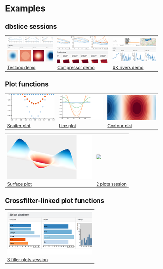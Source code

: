 # Examples

## **dbslice** sessions

<table>
<tr>
	<td><a href="http://dbslice.org/demos/testbox"> <img src="img/testboxSession.png" width="280"></a></td>
	<td><a href="http://dbslice.org/demos/comp3stg"> <img src="img/compSession.png" width="280"></a></td>
	<td><a href="http://dbslice.org/demos/ukrivers"> <img src="img/ukriversSession.png" width="280"></a></td> 
</tr>
<tr>
	<td><a href="http://dbslice.org/demos/testbox">Testbox demo</a></td>
	<td><a href="http://dbslice.org/demos/comp3stg">Compressor demo</a></td>
	<td><a href="http://dbslice.org/demos/ukrivers">UK rivers demo</a></td>
</tr>
</table>

## Plot functions

<table>
<tr>
	<td><a href="http://bl.ocks.org/grahampullan/40b82b8d605c6689c997e736a198aed6"> <img src="img/scatterPlot.png" width="280"></a></td>
	<td><a href="http://bl.ocks.org/grahampullan/6c79f396a87ff386ef56fa6dde170cb0"> <img src="img/linePlot.png" width="280"></a></td>
	<td><a href="http://bl.ocks.org/grahampullan/806086a83b8e2471a08576a009c38ba3"> <img src="img/contourPlot.png" width="280"></a></td> 
</tr>
<tr>
	<td><a href="http://bl.ocks.org/grahampullan/40b82b8d605c6689c997e736a198aed6">Scatter plot</a></td>
	<td><a href="http://bl.ocks.org/grahampullan/6c79f396a87ff386ef56fa6dde170cb0">Line plot</a></td>
	<td><a href="http://bl.ocks.org/grahampullan/806086a83b8e2471a08576a009c38ba3">Contour plot</a></td>
</tr>
</table>

<table>
<tr>
	<td><a href="http://bl.ocks.org/grahampullan/0e751f3c2f11f3befd94d2690cce6ab7"> <img src="img/surfacePlot.png" width="280"></a></td>
	<td><a href="http://bl.ocks.org/grahampullan/e0ac9efe230b0cbf0eb5742598f8643a"> <img src="img/2plot.png" width="280"></a></td>
</tr>
<tr>
	<td><a href="http://bl.ocks.org/grahampullan/0e751f3c2f11f3befd94d2690cce6ab7">Surface plot</a></td>
	<td><a href="http://bl.ocks.org/grahampullan/e0ac9efe230b0cbf0eb5742598f8643a">2 plots session</a></td>
</tr>
</table>

## Crossfilter-linked plot functions

<table>
<tr>
	<td><a href="http://bl.ocks.org/grahampullan/8569646fadc2fb74026e22b04539f339"> <img src="img/3cfplots.png" width="280"></a></td>
</tr>
<tr>
	<td><a href="http://bl.ocks.org/grahampullan/8569646fadc2fb74026e22b04539f339">3 filter plots session</a></td>
</tr>
</table>


